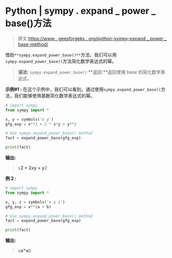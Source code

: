 # Python | sympy . expand _ power _ base()方法

> 原文:[https://www . geesforgeks . org/python-sympy-expand _ power _ base-method/](https://www.geeksforgeeks.org/python-sympy-expand_power_base-method/)

借助`**sympy.expand_power_base()**`方法，我们可以用`sympy.expand_power_base()`方法简化数学表达式的幂。

> **语法:** `sympy.expand_power_base()`
> **返回:**返回使用 base 的简化数学表达式。

**示例#1 :**
在这个示例中，我们可以看到，通过使用`sympy.expand_power_base()`方法，我们能够使用基数简化数学表达式的幂。

```py
# import sympy
from sympy import * 

x, y = symbols('x y')
gfg_exp = x**2 + 2 * x*y + y**2

# Use sympy.expand_power_base() method
fact = expand_power_base(gfg_exp)

print(fact)
```

**输出:**

> x**2 + 2*x*y + y**2

**例 2 :**

```py
# import sympy
from sympy import * 

x, y, z = symbols('x y z')
gfg_exp = x**(a + b)

# Use sympy.expand_power_base() method
fact = expand_power_base(gfg_exp)

print(fact)
```

**输出:**

> x**a*x**b